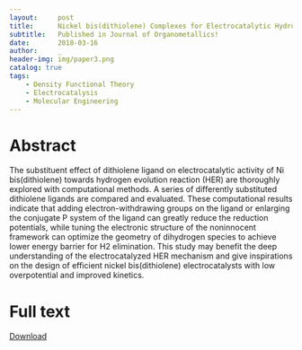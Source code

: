 ```yaml
---
layout:     post
title:      Nickel bis(dithiolene) Complexes for Electrocatalytic Hydrogen Evolution - A Computational Study
subtitle:   Published in Journal of Organometallics!
date:       2018-03-16
author:     _
header-img: img/paper3.png
catalog: true
tags:
    - Density Functional Theory
    - Electrocatalysis
    - Molecular Engineering
---
```


# Abstract
The substituent effect of dithiolene ligand on electrocatalytic activity of Ni bis(dithiolene) towards hydrogen evolution reaction (HER) are thoroughly explored with computational methods. A series of differently substituted dithiolene ligands are compared and evaluated. These computational results indicate that adding electron-withdrawing groups on the ligand or enlarging the conjugate P system of the ligand can greatly reduce the reduction potentials, while tuning the electronic structure of the noninnocent framework can optimize the geometry of dihydrogen species to achieve lower energy barrier for H2 elimination. This study may benefit the deep understanding of the electrocatalyzed HER mechanism and give inspirations on the design of efficient nickel bis(dithiolene) electrocatalysts with low overpotential and improved kinetics.

# Full text
[Download](paper3.pdf "Download")
